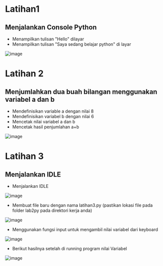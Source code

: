 # Latihan1

## Menjalankan Console Python
- Menampilkan tulisan "Hello" dilayar
- Menampilkan tulisan "Saya sedang belajar python" di layar

![image](https://user-images.githubusercontent.com/115475424/197328920-a6c996f3-ca79-402e-9f4a-3c8658e9e9a7.png)



# Latihan 2

## Menjumlahkan dua buah bilangan menggunakan variabel a dan b
- Mendefinisikan variable a dengan nilai 8
- Mendefinisikan variabel b dengan nilai 6
- Mencetak nilai variabel a dan b
- Mencetak hasil penjumlahan a+b

![image](https://user-images.githubusercontent.com/115475424/197329007-d9066c0e-f4dc-4574-998d-50b87b706d2e.png)



# Latihan 3 

## Menjalankan IDLE

- Menjalankan IDLE

![image](https://user-images.githubusercontent.com/115475424/197329258-3f2ee7f7-ed0b-4b9a-a61c-4e6c7050520b.png)


- Membuat file baru dengan nama latihan3.py (pastikan lokasi file pada folder lab2py pada direktori kerja anda)

![image](https://user-images.githubusercontent.com/115475424/197329492-08a7f69e-8a95-4cfa-a406-5963af44a223.png)


- Menggunakan fungsi input untuk mengambil nilai variabel dari keyboard

![image](https://user-images.githubusercontent.com/115475424/197329584-1666e13c-77b0-4c67-ac23-325ca729d311.png)


- Berikut hasilnya setelah di running program nilai Variabel

![image](https://user-images.githubusercontent.com/115475424/197329638-98d863a1-3039-419a-a9b8-572c4332c2df.png)
